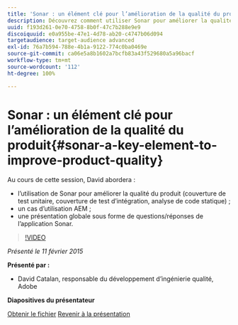 ```yaml
---
title: 'Sonar : un élément clé pour l’amélioration de la qualité du produit'
description: Découvrez comment utiliser Sonar pour améliorer la qualité du produit, y compris la couverture de test unitaire, la couverture de test d’intégration et l’analyse de code statique. Découvrez également un cas d’utilisation AEM et obtenez une présentation globale sous forme de questions/réponses de l’application Sonar.
uuid: f193d261-0e70-4758-8b0f-47c7b288e9e9
discoiquuid: e0a955be-47e1-4d78-ab20-c4747b06d094
targetaudience: target-audience advanced
exl-id: 76a7b594-788e-4b1a-9122-774c0ba0469e
source-git-commit: ca06e5a8b1602a7bcfb83a43f529680a5a96bacf
workflow-type: tm+mt
source-wordcount: '112'
ht-degree: 100%

---
```


# Sonar : un élément clé pour l’amélioration de la qualité du produit{#sonar-a-key-element-to-improve-product-quality}

Au cours de cette session, David abordera :

* l’utilisation de Sonar pour améliorer la qualité du produit (couverture de test unitaire, couverture de test d’intégration, analyse de code statique) ;
* un cas d’utilisation AEM ;
* une présentation globale sous forme de questions/réponses de l’application Sonar.

>[!VIDEO](https://video.tv.adobe.com/v/19379/?quality=9)

*Présenté le 11 février 2015*

**Présenté par :**

* David Catalan, responsable du développement d’ingénierie qualité, Adobe

**Diapositives du présentateur**

[Obtenir le fichier](assets/cq-gems-on-aem-sonarqube-2015-02.pdf)
[Revenir à la présentation](https://helpx.adobe.com/fr/experience-manager/kt/eseminars/gems/aem-index.html)
